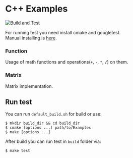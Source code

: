 # C++ Examples

[![Build and Test](https://github.com/PetrovIgorA/Examples/workflows/Example_testing/badge.svg)](https://github.com/PetrovIgorA/Examples/actions)

For running test you need install cmake and googletest.  
Manual installing is [here](docs/Installing.md).

### Function
Usage of math functions and operations(`+`, `-`, `*`, `/`) on them.

### Matrix
Matrix implementation.

## Run test
You can run `default_build.sh` for build or use:
```shell
$ mkdir build_dir && cd build_dir
$ cmake [options ...] path/to/Examples
$ make [options ...]
```

After build you can run test in `build` folder via:
```shell
$ make test
```
